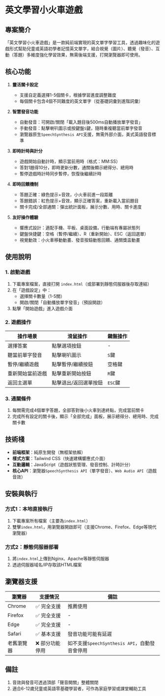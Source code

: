 # 英文學習小火車遊戲

## 專案簡介
「英文學習小火車遊戲」是一款純前端實現的英文單字學習工具，透過趣味化的遊戲形式幫助兒童或英語初學者記憶英文單字，結合視覺（圖片）、聽覺（發音）、互動（答題）多維度強化學習效果，無需後端支援，打開瀏覽器即可使用。


## 核心功能
1. **靈活關卡設定**  
   - 支援自定義選擇1-5個關卡，根據學習進度調整難度
   - 每個關卡包含4個不同難度的英文單字（從基礎詞彙到進階詞彙）

2. **智慧發音功能**  
   - 自動發音：可開啟/關閉「載入題目後500ms自動播放單字發音」
   - 手動發音：點擊喇叭圖示或按鍵盤`S`鍵，隨時重複聽當前單字發音
   - 瀏覽器原生`SpeechSynthesis API`支援，無需外部介面，美式英語發音標準

3. **即時計時與計分**  
   - 遊戲開始自動計時，顯示當前用時（格式：MM:SS）
   - 答對1題得10分，即時更新分數，通關後顯示總得分、總用時
   - 暫停遊戲時計時同步暫停，恢復後繼續計時

4. **即時回饋機制**  
   - 答題正確：綠色提示+音效，小火車前進一段距離
   - 答題錯誤：紅色提示+音效，顯示正確答案，重新載入當前題目
   - 關卡完成/全部通關：彈出統計面板，展示分數、用時、關卡進度

5. **友好操作體驗**  
   - 響應式設計：適配手機、平板、桌面設備，行動端有專屬狀態列
   - 鍵盤快捷鍵：空格（暫停/繼續）、R（重新開始）、ESC（返回選單）
   - 視覺動效：小火車移動動畫、發音按鈕動態回饋、通關獎盃動畫


## 使用說明
### 1. 啟動遊戲
1. 下載專案檔案，直接打開 `index.html`（或部署到靜態伺服器後存取連結）
2. 在「遊戲設定」中：
   - 選擇關卡數量（1-5關）
   - 開啟/關閉「自動播放單字發音」（預設開啟）
3. 點擊「開始遊戲」進入遊戲介面

### 2. 遊戲操作
| 操作場景                | 滑鼠操作                  | 鍵盤操作          |
|-------------------------|---------------------------|-------------------|
| 選擇答案                | 點擊選項按鈕              | -                 |
| 聽當前單字發音          | 點擊喇叭圖示              | `S`鍵             |
| 暫停/繼續遊戲           | 點擊暫停/繼續按鈕         | 空格鍵            |
| 重新開始當前遊戲        | 點擊重新開始按鈕          | `R`鍵             |
| 返回主選單              | 點擊退出/返回選單按鈕     | `ESC`鍵           |

### 3. 通關條件
1. 每關需完成4個單字答題，全部答對後小火車到達終點，完成當前關卡
2. 完成所有設定的關卡後，顯示「全部完成」面板，展示總得分、總用時、完成關卡數


## 技術棧
- **前端框架**：純原生開發（無框架依賴）
- **樣式方案**：Tailwind CSS（快速建構響應式介面）
- **互動邏輯**：JavaScript（遊戲狀態管理、發音控制、計時計分）
- **核心API**：瀏覽器`SpeechSynthesis API`（單字發音）、`Web Audio API`（遊戲音效）


## 安裝與執行
### 方式1：本地直接執行
1. 下載專案所有檔案（主要為`index.html`）
2. 雙擊`index.html`，用瀏覽器開啟即可（支援Chrome、Firefox、Edge等現代瀏覽器）

### 方式2：靜態伺服器部署
1. 將`index.html`上傳到Nginx、Apache等靜態伺服器
2. 透過伺服器域名/IP存取該HTML檔案


## 瀏覽器支援
| 瀏覽器        | 支援情況                | 備註                  |
|---------------|-------------------------|-----------------------|
| Chrome        | ✅ 完全支援              | 推薦使用              |
| Firefox       | ✅ 完全支援              | -                     |
| Edge          | ✅ 完全支援              | -                     |
| Safari        | ✅ 基本支援              | 發音功能可能有延遲    |
| 老舊瀏覽器    | ❌ 部分功能停用          | 如不支援`SpeechSynthesis API`，自動發音會停用 |


## 備註
1. 音效與發音可透過頂部「聲音開關」整體關閉
2. 適合6-12歲兒童或英語零基礎學習者，可作為家庭學習或課堂輔助工具